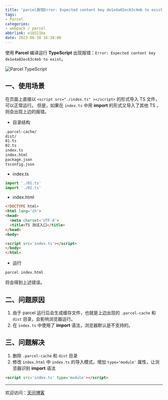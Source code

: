 ```yaml
---
title: 'parcel报错Error: Expected content key de1e4a02ec63c4eb to exist'
tags:
- Parcel
categories:
- webpack / parcel
abbrlink: e1b521be
date: 2023-06-30 16:38:00
---
```


使用 **Parcel** 编译运行 **TypeScript** 出现报错：`Error: Expected content key de1e4a02ec63c4eb to exist`。

![Parcel TypeScript](https://tiven.cn/static/img/img-parcel-02-CNX0p6DL5IpDt52RYJmKR.jpg)

<!-- more -->

## 一、使用场景

在页面上直接以 `<script src="./index.ts" ></script>` 的形式导入 TS 文件，可以正常运行。
但是，如果在 `index.ts` 中用 **import** 的形式又导入了其他 TS ，则会出现上边的报错。

* 目录结构

```txt
.parcel-cache/
dist/
01.ts
02.ts
index.ts
index.html
package.json
tsconfig.json
```

* index.ts

```ts
import './01.ts'
import './02.ts'
```

* index.html

```html
<!DOCTYPE html>
<html lang='zh'>
<head>
  <meta charset='UTF-8'>
  <title>TS 测试入口</title>
</head>
<body>

<script src='index.ts'></script>
</body>
</html>
```

* 运行

```shell
parcel index.html
```

将会得到上述错误。

## 二、问题原因

1. 由于 parcel 运行后会生成缓存文件，也就是上边出现的 `.parcel-cache` 和 `dist` 目录，会影响浏览器运行。
2. 在 `index.ts` 中使用了 **import** 语法，浏览器默认是不支持的。

## 三、问题解决

1. 删除 `.parcel-cache` 和 `dist` 目录
2. 修改 `index.html` 中 `index.ts` 的导入模式，增加 `type='module'` 属性，让浏览器识别 **import** 语法

```html
<script src='index.ts' type='module'></script>
```

---

欢迎访问：[天问博客](https://tiven.cn/p/e1b521be/ "天问博客-专注于大前端技术")

